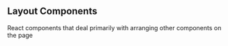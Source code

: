 ## Layout Components
React components that deal primarily with arranging other components on the page